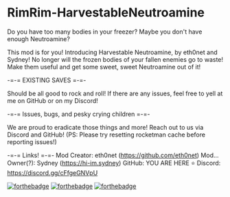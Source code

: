 # RimRim-HarvestableNeutroamine

Do you have too many bodies in your freezer? Maybe you don't have enough Neutroamine?

This mod is for you! Introducing Harvestable Neutroamine, by eth0net and Sydney! No longer will the frozen bodies of your fallen enemies go to waste! Make them useful and get some sweet, sweet Neutroamine out of it!

-=-= EXISTING SAVES =-=-

Should be all good to rock and roll! If there are any issues, feel free to yell at me on GitHub or on my Discord!



-=-= Issues, bugs, and pesky crying children =-=-

We are proud to eradicate those things and more! Reach out to us via Discord and GitHub! (PS: Please try resetting rocketman cache before reporting issues!)



-=-= Links! =-=-
Mod Creator: eth0net (https://github.com/eth0net)
Mod... Owner(?): Sydney (https://hi-im.sydney)
GitHub: YOU ARE HERE ⭐
Discord: https://discord.gg/cFfgeGNVpU





   [![forthebadge](https://forthebadge.com/images/badges/works-on-my-machine.svg)](https://forthebadge.com) [![forthebadge](https://forthebadge.com/images/badges/powered-by-black-magic.svg)](https://forthebadge.com) [![forthebadge](https://forthebadge.com/images/badges/does-not-contain-treenuts.svg)](https://forthebadge.com)
